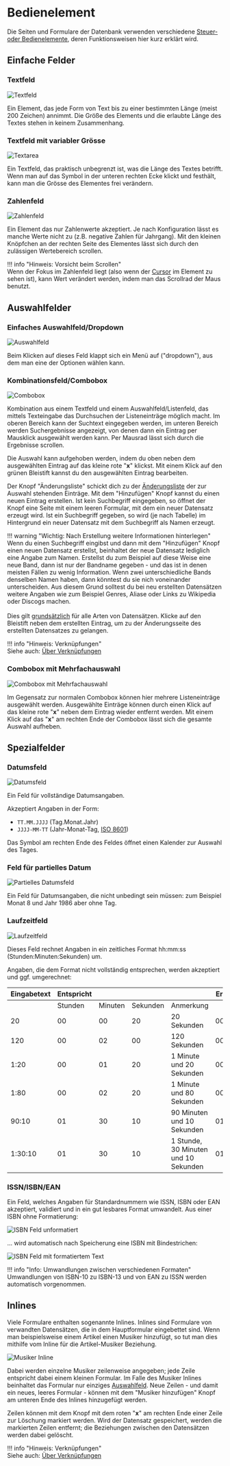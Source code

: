 Bedienelement
=============

Die Seiten und Formulare der Datenbank verwenden
verschiedene [Steuer- oder Bedienelemente](https://de.wikipedia.org/wiki/Steuerelement), deren Funktionsweisen hier kurz
erklärt wird.

## Einfache Felder

### Textfeld

![Textfeld](img/bedienelemente/textfeld.png)

Ein Element, das jede Form von Text bis zu einer bestimmten Länge (meist 200 Zeichen) annimmt. Die Größe des Elements
und die erlaubte Länge des Textes stehen in keinem Zusammenhang.

### Textfeld mit variabler Grösse

![Textarea](img/bedienelemente/textarea.png)

Ein Textfeld, das praktisch unbegrenzt ist, was die Länge des Textes betrifft. Wenn man auf das Symbol in der unteren
rechten Ecke klickt und festhält, kann man die Grösse des Elementes frei verändern.

### Zahlenfeld

![Zahlenfeld](img/bedienelemente/zahlenfeld.png)

Ein Element das nur Zahlenwerte akzeptiert. Je nach Konfiguration lässt es manche Werte nicht zu (z.B. negative Zahlen
für Jahrgang). Mit den kleinen Knöpfchen an der rechten Seite des Elementes lässt sich durch den zulässigen Wertebereich
scrollen.

[comment]: <> (@formatter:off)  
!!! info "Hinweis: Vorsicht beim Scrollen"  
    Wenn der Fokus im Zahlenfeld liegt (also wenn der [Cursor](https://de.wikipedia.org/wiki/Cursor) im Element zu 
		sehen ist), kann Wert verändert werden, indem man das Scrollrad der Maus benutzt. 
  
[comment]: <> (@formatter:on)

## Auswahlfelder

### Einfaches Auswahlfeld/Dropdown

![Auswahlfeld](img/bedienelemente/auswahlfeld.png)

Beim Klicken auf dieses Feld klappt sich ein Menü auf ("dropdown"), aus dem man eine der Optionen wählen kann.

### Kombinationsfeld/Combobox

![Combobox](img/bedienelemente/combobox.png)

Kombination aus einem Textfeld und einem Auswahlfeld/Listenfeld, das mittels Texteingabe das Durchsuchen der
Listeneinträge möglich macht. Im oberen Bereich kann der Suchtext eingegeben werden, im unteren Bereich werden
Suchergebnisse angezeigt, von denen dann ein Eintrag per Mausklick ausgewählt werden kann. Per Mausrad lässt sich durch
die Ergebnisse scrollen.

Die Auswahl kann aufgehoben werden, indem du oben neben dem ausgewählten Eintrag auf das kleine rote "**x**" klickst.
Mit einem Klick auf den grünen Bleistift kannst du den ausgewählten Eintrag bearbeiten.

Der Knopf "Änderungsliste" schickt dich zu der [Änderungsliste](aenderungsliste.md) der zur Auswahl stehenden Einträge.
Mit dem "Hinzufügen" Knopf kannst du einen neuen Eintrag erstellen.
Ist kein Suchbegriff eingegeben, so öffnet der Knopf eine Seite mit einem leeren Formular, mit dem ein neuer Datensatz
erzeugt wird.
Ist ein Suchbegriff gegeben, so wird (je nach Tabelle) im Hintergrund ein neuer Datensatz mit dem Suchbegriff als Namen
erzeugt.

[comment]: <> (@formatter:off)  
!!! warning "Wichtig: Nach Erstellung weitere Informationen hinterlegen"  
    Wenn du einen Suchbegriff eingibst und dann mit dem "Hinzufügen" Knopf einen neuen Datensatz erstellst, beinhaltet 
    der neue Datensatz lediglich eine Angabe zum Namen. Erstellst du zum Beispiel auf diese Weise eine neue Band, dann 
    ist nur der Bandname gegeben - und das ist in denen meisten Fällen zu wenig Information. 
    Wenn zwei unterschiedliche Bands denselben Namen haben, dann könntest du sie nich voneinander unterscheiden.
    Aus diesem Grund solltest du bei neu erstellten Datensätzen weitere Angaben wie zum Beispiel Genres, Aliase oder 
    Links zu Wikipedia oder Discogs machen.<br>  
    Dies gilt [grundsätzlich](grundsaetze.md#datensatze-mussen-aufschlussreich-sein) für alle Arten von Datensätzen. 
    Klicke auf den Bleistift neben dem erstellten Eintrag, um zu der Änderungsseite des erstellten Datensatzes zu gelangen.
    
[comment]: <> (@formatter:on)

[comment]: <> (@formatter:off)  
!!! info "Hinweis: Verknüpfungen"  
    Siehe auch: [Über Verknüpfungen](relationen.md)
  
[comment]: <> (@formatter:on)

### Combobox mit Mehrfachauswahl

![Combobox mit Mehrfachauswahl](img/bedienelemente/combobox_mehrfach.png)

Im Gegensatz zur normalen Combobox können hier mehrere Listeneinträge ausgewählt werden. Ausgewählte Einträge können
durch einen Klick auf das kleine rote "**x**" neben dem Eintrag wieder entfernt werden. Mit einem Klick auf das "**x**"
am rechten Ende der Combobox lässt sich die gesamte Auswahl aufheben.

## Spezialfelder

### Datumsfeld

![Datumsfeld](img/bedienelemente/datumsfeld.png)

Ein Feld für vollständige Datumsangaben.

Akzeptiert Angaben in der Form:

* `TT.MM.JJJJ` (Tag.Monat.Jahr)
* `JJJJ-MM-TT` (Jahr-Monat-Tag, [ISO 8601](https://de.wikipedia.org/wiki/ISO_8601))

Das Symbol am rechten Ende des Feldes öffnet einen Kalender zur Auswahl des Tages.

### Feld für partielles Datum

![Partielles Datumsfeld](img/bedienelemente/partielles_datum.png)

Ein Feld für Datumsangaben, die nicht unbedingt sein müssen: zum Beispiel Monat 8 und Jahr 1986 aber ohne Tag.

### Laufzeitfeld

![Laufzeitfeld](img/bedienelemente/laufzeitfeld.png)

Dieses Feld rechnet Angaben in ein zeitliches Format hh:mm:ss (Stunden:Minuten:Sekunden) um.

Angaben, die dem Format nicht vollständig entsprechen, werden akzeptiert und ggf. umgerechnet:

| Eingabetext | Entspricht |         |          |                                      | Ergebnis |
|-------------|------------|---------|----------|--------------------------------------|----------|
|             | Stunden    | Minuten | Sekunden | Anmerkung                            |          |
| 20          | 00         | 00      | 20       | 20 Sekunden                          | 00:00:20 |
| 120         | 00         | 02      | 00       | 120 Sekunden                         | 00:02:00 |
| 1:20        | 00         | 01      | 20       | 1 Minute und 20 Sekunden             | 00:01:20 |
| 1:80        | 00         | 02      | 20       | 1 Minute und 80 Sekunden             | 00:02:20 |
| 90:10       | 01         | 30      | 10       | 90 Minuten und 10 Sekunden           | 01:30:10 |
| 1:30:10     | 01         | 30      | 10       | 1 Stunde, 30 Minuten und 10 Sekunden | 01:30:10 |

### ISSN/ISBN/EAN

Ein Feld, welches Angaben für Standardnummern wie ISSN, ISBN oder EAN akzeptiert, validiert und in ein gut lesbares
Format umwandelt.
Aus einer ISBN ohne Formatierung:

![ISBN Feld unformatiert](img/bedienelemente/isbn_unformatted.png)

... wird automatisch nach Speicherung eine ISBN mit Bindestrichen:

![ISBN Feld mit formatiertem Text](img/bedienelemente/isbn_formatted.png)


[comment]: <> (@formatter:off)  
!!! info "Info: Umwandlungen zwischen verschiedenen Formaten"  
    Umwandlungen von ISBN-10 zu ISBN-13 und von EAN zu ISSN werden automatisch vorgenommen.
  
[comment]: <> (@formatter:on)

## Inlines

Viele Formulare enthalten sogenannte Inlines. Inlines sind Formulare von verwandten Datensätzen, die in dem
Hauptformular eingebettet sind.
Wenn man beispielsweise einem Artikel einen Musiker hinzufügt, so tut man dies mithilfe vom Inline für die
Artikel-Musiker Beziehung.

![Musiker Inline](img/bedienelemente/inline.png)

Dabei werden einzelne Musiker zeilenweise angegeben; jede Zeile entspricht dabei einem kleinen Formular.
Im Falle des Musiker Inlines beinhaltet das Formular nur einziges [Auswahlfeld](#kombinationsfeldcombobox).
Neue Zeilen - und damit ein neues, leeres Formular - können mit dem "Musiker hinzufügen" Knopf am unteren Ende des
Inlines hinzugefügt werden.

Zeilen können mit dem Knopf mit dem roten "**x**" am rechten Ende einer Zeile zur Löschung markiert werden. Wird der
Datensatz gespeichert, werden die markierten Zeilen entfernt; die Beziehungen zwischen den Datensätzen werden dabei
gelöscht.

[comment]: <> (@formatter:off)  
!!! info "Hinweis: Verknüpfungen"  
    Siehe auch: [Über Verknüpfungen](relationen.md)
  
[comment]: <> (@formatter:on)
